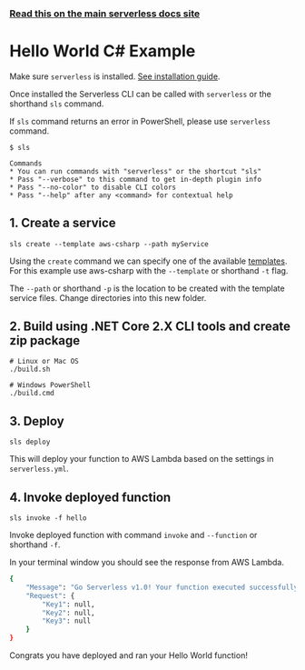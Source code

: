 <!--
title: Hello World C# Example
menuText: C#
description: Create a C# Hello World Lambda function
layout: Doc
-->

<!-- DOCS-SITE-LINK:START automatically generated  -->

### [Read this on the main serverless docs site](https://www.serverless.com/framework/docs/providers/aws/examples/hello-world/csharp/)

<!-- DOCS-SITE-LINK:END -->

# Hello World C# Example

Make sure `serverless` is installed. [See installation guide](../../../guide/installation.md).

Once installed the Serverless CLI can be called with `serverless` or the shorthand `sls` command.

If `sls` command returns an error in PowerShell, please use `serverless` command.

```
$ sls

Commands
* You can run commands with "serverless" or the shortcut "sls"
* Pass "--verbose" to this command to get in-depth plugin info
* Pass "--no-color" to disable CLI colors
* Pass "--help" after any <command> for contextual help
```

## 1. Create a service

```
sls create --template aws-csharp --path myService
```

Using the `create` command we can specify one of the available [templates](https://serverless.com/framework/docs/providers/aws/cli-reference/create#available-templates). For this example use aws-csharp with the `--template` or shorthand `-t` flag.

The `--path` or shorthand `-p` is the location to be created with the template service files. Change directories into this new folder.

## 2. Build using .NET Core 2.X CLI tools and create zip package

```
# Linux or Mac OS
./build.sh
```

```
# Windows PowerShell
./build.cmd
```

## 3. Deploy

```
sls deploy
```

This will deploy your function to AWS Lambda based on the settings in `serverless.yml`.

## 4. Invoke deployed function

```
sls invoke -f hello
```

Invoke deployed function with command `invoke` and `--function` or shorthand `-f`.

In your terminal window you should see the response from AWS Lambda.

```bash
{
    "Message": "Go Serverless v1.0! Your function executed successfully!",
    "Request": {
        "Key1": null,
        "Key2": null,
        "Key3": null
    }
}
```

Congrats you have deployed and ran your Hello World function!
